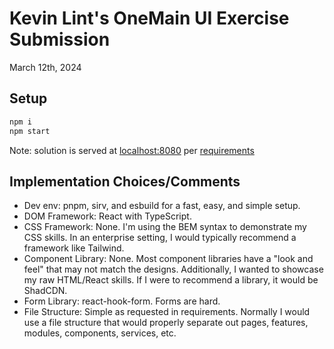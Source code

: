 # Kevin Lint's OneMain UI Exercise Submission
March 12th, 2024

## Setup
```bash
npm i
npm start
```

Note: solution is served at [localhost:8080](http://localhost:8080/index.html) per [requirements](../README.md)

## Implementation Choices/Comments
- Dev env: pnpm, sirv, and esbuild for a fast, easy, and simple setup.
- DOM Framework: React with TypeScript.
- CSS Framework: None. I'm using the BEM syntax to demonstrate my CSS skills. In an enterprise setting, I would typically recommend a framework like Tailwind.
- Component Library: None. Most component libraries have a "look and feel" that may not match the designs. Additionally, I wanted to showcase my raw HTML/React skills. If I were to recommend a library, it would be ShadCDN.
- Form Library: react-hook-form. Forms are hard.
- File Structure: Simple as requested in requirements. Normally I would use a file structure that would properly separate out pages, features, modules, components, services, etc.